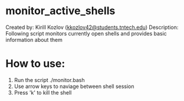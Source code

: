 # monitor_active_shells

Created by: Kirill Kozlov (kkozlov42@students.tntech.edu)
Description: Following script monitors currently open shells
    and provides basic information about them

# How to use:
1) Run the script ./monitor.bash
2) Use arrow keys to naviage between shell session
3) Press 'k' to kill the shell

